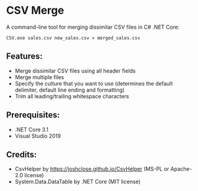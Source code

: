 # CSV Merge
A command-line tool for merging dissimilar CSV files in C# .NET Core:
```
CSV.exe sales.csv new_sales.csv > merged_sales.csv
```

## Features:
- Merge dissimilar CSV files using all header fields
- Merge multiple files
- Specify the culture that you want to use (determines the default delimiter, default line ending and formatting)
- Trim all leading/trailing whitespace characters

## Prerequisites:
- .NET Core 3.1
- Visual Studio 2019

## Credits:
- CsvHelper by https://joshclose.github.io/CsvHelper (MS-PL or Apache-2.0 license)
- System.Data.DataTable by .NET Core (MIT license)
